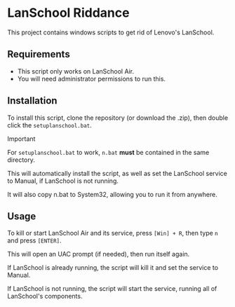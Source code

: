 # LanSchool Riddance
This project contains windows scripts to get rid of Lenovo's LanSchool.

## Requirements
- This script only works on LanSchool Air.
- You will need administrator permissions to run this.

## Installation
To install this script, clone the repository (or download the .zip), then double click the `setuplanschool.bat`.

> [!IMPORTANT]
> For `setuplanschool.bat` to work, `n.bat` **must** be contained in the same directory.

This will automatically install the script, as well as set the LanSchool service to Manual, if LanSchool is not running.

It will also copy n.bat to System32, allowing you to run it from anywhere.

## Usage
To kill or start LanSchool Air and its service, press `[Win] + R`, then type `n` and press `[ENTER]`.

This will open an UAC prompt (if needed), then run itself again. 

If LanSchool is already running, the script will kill it and set the service to Manual.

If LanSchool is not running, the script will start the service, running all of LanSchool's components.